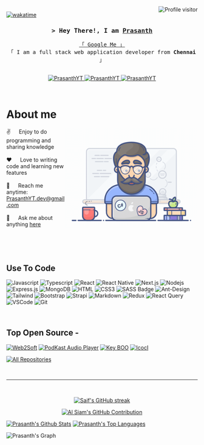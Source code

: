 <!--
<h2 align="center">
  Welcome to Prasanth World!
  <img src="https://media.giphy.com/media/hvRJCLFzcasrR4ia7z/giphy.gif" width="28">
</h2>
-->

<!--
<p align="center">
  <a href="https://github.com/PrasanthYT"><img src="https://readme-typing-svg.herokuapp.com/?lines=Self%20Taught%20Programmer;Front%20End%20Developer;1.5%2B%20years%20of%20coding%20experience;Always%20learning%20new%20things&center=true&width=380&height=45"></a>
</p>

 -->

<a href="https://komarev.com/ghpvc/?username=PrasanthYT">
  <img align="right" src="https://komarev.com/ghpvc/?username=PrasanthYT&label=Visitors&color=0e75b6&style=flat" alt="Profile visitor" />
</a>


[![wakatime](https://wakatime.com/badge/user/eebb3dd8-d9b2-40de-9b88-6fd6cac99dbc.svg)](https://wakatime.com/@eebb3dd8-d9b2-40de-9b88-6fd6cac99dbc)

<!-- Intro  -->
<h3 align="center">
        <samp>&gt; Hey There!, I am
                <b><a target="_blank" href="https://github.com/PrasanthYT">Prasanth</a></b>
        </samp>
</h3>


<p align="center"> 
  <samp>
    <a href="https://www.google.com/search?q=Prasanth">「 Google Me 」</a>
    <br>
    「 I am a full stack web application developer from <b>Chennai</b> 」
    <br>
    <br>
  </samp>
</p>

<p align="center">
<!--  <a href="https://PrasanthYT.com" target="blank">
  <img src="https://img.shields.io/badge/Website-DC143C?style=for-the-badge&logo=medium&logoColor=white" alt="PrasanthYT" />
 </a> -->
 <a href="https://linkedin.com/in/rjprasanth" target="_blank">
  <img src="https://img.shields.io/badge/LinkedIn-0077B5?style=for-the-badge&logo=linkedin&logoColor=white" alt="PrasanthYT"/>
 </a>
 <a href="https://dev.to/PrasanthYT" target="_blank">
  <img src="https://img.shields.io/badge/dev.to-0A0A0A?style=for-the-badge&logo=dev.to&logoColor=white" alt="PrasanthYT" />
 </a>
 <a href="https://instagram.com/rj_prasanthu" target="_blank">
  <img src="https://img.shields.io/badge/Instagram-fe4164?style=for-the-badge&logo=instagram&logoColor=white" alt="PrasanthYT" />
 </a> 
</p>
<br />

<!-- About Section -->
 # About me
 
<p>
 <img align="right" width="350" src="/assets/programmer.gif" alt="Coding gif" />
  
 ✌️ &emsp; Enjoy to do programming and sharing knowledge <br/><br/>
 ❤️ &emsp; Love to writing code and learning new features<br/><br/>
 📧 &emsp; Reach me anytime: PrasanthYT.dev@gmail.com<br/><br/>
 💬 &emsp; Ask me about anything [here](https://github.com/PrasanthYT/PrasanthYT/issues)

</p>

<br/>
<br/>
<br/>

## Use To Code

![Javascript](https://img.shields.io/badge/Javascript-F0DB4F?style=for-the-badge&labelColor=black&logo=javascript&logoColor=F0DB4F)
![Typescript](https://img.shields.io/badge/Typescript-007acc?style=for-the-badge&labelColor=black&logo=typescript&logoColor=007acc)
![React](https://img.shields.io/badge/-React-61DBFB?style=for-the-badge&labelColor=black&logo=react&logoColor=61DBFB)
![React Native](https://img.shields.io/badge/React_Native-20232A?style=for-the-badge&logo=react&logoColor=61DAFB)
![Next.js](https://img.shields.io/badge/next.js-000000?style=for-the-badge&logo=nextdotjs&logoColor=white)
![Nodejs](https://img.shields.io/badge/Nodejs-3C873A?style=for-the-badge&labelColor=black&logo=node.js&logoColor=3C873A)
![Express.js](https://img.shields.io/badge/Express.js-000000?style=for-the-badge&logo=express&logoColor=white)
![MongoDB](https://img.shields.io/badge/MongoDB-4EA94B?style=for-the-badge&logo=mongodb&logoColor=white)
![HTML](https://img.shields.io/badge/HTML5-E34F26?style=for-the-badge&logo=html5&logoColor=white)
![CSS3](https://img.shields.io/badge/CSS3-1572B6?style=for-the-badge&logo=css3&logoColor=white)
![SASS Badge](https://img.shields.io/badge/Sass-CC6699?style=for-the-badge&logo=sass&logoColor=white)
![Ant-Design](https://img.shields.io/badge/AntDesign-0170FE?style=for-the-badge&logo=antdesign&logoColor=white)
![Tailwind](https://img.shields.io/badge/Tailwind_CSS-092749?style=for-the-badge&logo=tailwindcss&logoColor=06B6D4&labelColor=000000)
![Bootstrap](https://img.shields.io/badge/Bootstrap-563D7C?style=for-the-badge&logo=bootstrap&logoColor=white)
![Strapi](https://img.shields.io/badge/strapi-2E7EEA?style=for-the-badge&logo=strapi&logoColor=white)
![Markdown](https://img.shields.io/badge/Markdown-000000?style=for-the-badge&logo=markdown&logoColor=white)
![Redux](https://img.shields.io/badge/Redux-593D88?style=for-the-badge&logo=redux&logoColor=white)
![React Query](https://img.shields.io/badge/-React_Query-FF4154?style=for-the-badge&logo=react%20query&logoColor=white)
![VSCode](https://img.shields.io/badge/Visual_Studio-0078d7?style=for-the-badge&logo=visual%20studio&logoColor=white)
![Git](https://img.shields.io/badge/Git-F05032?style=for-the-badge&logo=git&logoColor=white)

<br/>

## Top Open Source -
[![Web2Soft](https://github-readme-stats.vercel.app/api/pin/?username=PrasanthYT&repo=Web2Soft&border_color=7F3FBF&bg_color=0D1117&title_color=C9D1D9&text_color=8B949E&icon_color=7F3FBF)](https://github.com/PrasanthYT/itasks)
[![PodKast Audio Player](https://github-readme-stats.vercel.app/api/pin/?username=PrasanthYT&repo=podkast-audio-player&border_color=7F3FBF&bg_color=0D1117&title_color=C9D1D9&text_color=8B949E&icon_color=7F3FBF)](https://github.com/PrasanthYT/podkast-audio-player)
[![Key BOO](https://github-readme-stats.vercel.app/api/pin/?username=PrasanthYT&repo=key-boo&border_color=7F3FBF&bg_color=0D1117&title_color=C9D1D9&text_color=8B949E&icon_color=7F3FBF)](https://github.com/PrasanthYT/key-boo)
[![IcocI](https://github-readme-stats.vercel.app/api/pin/?username=PrasanthYT&repo=icoci&border_color=7F3FBF&bg_color=0D1117&title_color=C9D1D9&text_color=8B949E&icon_color=7F3FBF)](https://github.com/PrasanthYT/icoci)

<p align="left">
  <a href="https://github.com/PrasanthYT?tab=repositories" target="_blank"><img alt="All Repositories" title="All Repositories" src="https://img.shields.io/badge/-All%20Repos-2962FF?style=for-the-badge&logo=koding&logoColor=white"/></a>
</p>

<br/>
<hr/>
<br/>

<p align="center">
  <a href="https://github.com/PrasanthYT">
    <img src="https://github-readme-streak-stats.herokuapp.com/?user=PrasanthYT&theme=radical&border=7F3FBF&background=0D1117" alt="Saif's GitHub streak"/>
  </a>
</p>

<p align="center">
  <a href="https://github.com/PrasanthYT">
    <img src="https://github-profile-summary-cards.vercel.app/api/cards/profile-details?username=PrasanthYT&theme=radical" alt="Al Siam's GitHub Contribution"/>
  </a>
</p>

<a> 
    <a href="https://github.com/PrasanthYT"><img alt="Prasanth's Github Stats" src="https://denvercoder1-github-readme-stats.vercel.app/api?username=PrasanthYT&show_icons=true&count_private=true&theme=react&border_color=7F3FBF&bg_color=0D1117&title_color=F85D7F&icon_color=F8D866" height="192px" width="49.5%"/></a>
  <a href="https://github.com/PrasanthYT"><img alt="Prasanth's Top Languages" src="https://denvercoder1-github-readme-stats.vercel.app/api/top-langs/?username=PrasanthYT&langs_count=8&layout=compact&theme=react&border_color=7F3FBF&bg_color=0D1117&title_color=F85D7F&icon_color=F8D866" height="192px" width="49.5%"/></a>
  <br/>
</a>


![Prasanth's Graph](https://github-readme-activity-graph.vercel.app/graph?username=PrasanthYT&custom_title=Al%20Siam's%20GitHub%20Activity%20Graph&bg_color=0D1117&color=7F3FBF&line=7F3FBF&point=7F3FBF&area_color=FFFFFF&title_color=FFFFFF&area=true)

